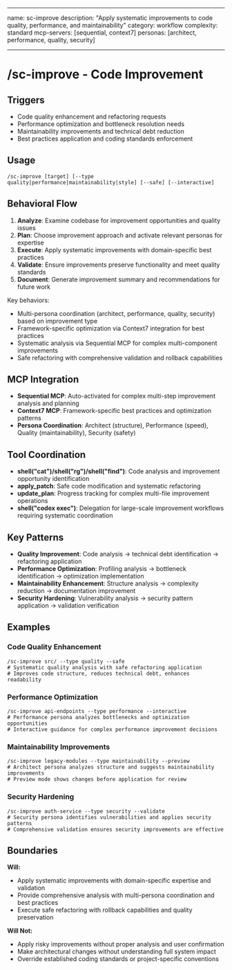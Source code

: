 ______________________________________________________________________

name: sc-improve
description: "Apply systematic improvements to code quality, performance, and maintainability"
category: workflow
complexity: standard
mcp-servers: [sequential, context7]
personas: [architect, performance, quality, security]

______________________________________________________________________

# /sc-improve - Code Improvement

## Triggers

- Code quality enhancement and refactoring requests
- Performance optimization and bottleneck resolution needs
- Maintainability improvements and technical debt reduction
- Best practices application and coding standards enforcement

## Usage

```
/sc-improve [target] [--type quality|performance|maintainability|style] [--safe] [--interactive]
```

## Behavioral Flow

1. **Analyze**: Examine codebase for improvement opportunities and quality issues
2. **Plan**: Choose improvement approach and activate relevant personas for expertise
3. **Execute**: Apply systematic improvements with domain-specific best practices
4. **Validate**: Ensure improvements preserve functionality and meet quality standards
5. **Document**: Generate improvement summary and recommendations for future work

Key behaviors:

- Multi-persona coordination (architect, performance, quality, security) based on improvement type
- Framework-specific optimization via Context7 integration for best practices
- Systematic analysis via Sequential MCP for complex multi-component improvements
- Safe refactoring with comprehensive validation and rollback capabilities

## MCP Integration

- **Sequential MCP**: Auto-activated for complex multi-step improvement analysis and planning
- **Context7 MCP**: Framework-specific best practices and optimization patterns
- **Persona Coordination**: Architect (structure), Performance (speed), Quality (maintainability), Security (safety)

## Tool Coordination

- **shell("cat")/shell("rg")/shell("find")**: Code analysis and improvement opportunity identification
- **apply_patch**: Safe code modification and systematic refactoring
- **update_plan**: Progress tracking for complex multi-file improvement operations
- **shell("codex exec")**: Delegation for large-scale improvement workflows requiring systematic coordination

## Key Patterns

- **Quality Improvement**: Code analysis → technical debt identification → refactoring application
- **Performance Optimization**: Profiling analysis → bottleneck identification → optimization implementation
- **Maintainability Enhancement**: Structure analysis → complexity reduction → documentation improvement
- **Security Hardening**: Vulnerability analysis → security pattern application → validation verification

## Examples

### Code Quality Enhancement

```
/sc-improve src/ --type quality --safe
# Systematic quality analysis with safe refactoring application
# Improves code structure, reduces technical debt, enhances readability
```

### Performance Optimization

```
/sc-improve api-endpoints --type performance --interactive
# Performance persona analyzes bottlenecks and optimization opportunities
# Interactive guidance for complex performance improvement decisions
```

### Maintainability Improvements

```
/sc-improve legacy-modules --type maintainability --preview
# Architect persona analyzes structure and suggests maintainability improvements
# Preview mode shows changes before application for review
```

### Security Hardening

```
/sc-improve auth-service --type security --validate
# Security persona identifies vulnerabilities and applies security patterns
# Comprehensive validation ensures security improvements are effective
```

## Boundaries

**Will:**

- Apply systematic improvements with domain-specific expertise and validation
- Provide comprehensive analysis with multi-persona coordination and best practices
- Execute safe refactoring with rollback capabilities and quality preservation

**Will Not:**

- Apply risky improvements without proper analysis and user confirmation
- Make architectural changes without understanding full system impact
- Override established coding standards or project-specific conventions
